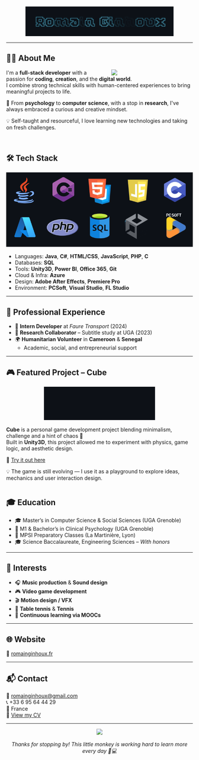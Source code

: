 <p align="center">
  <img src="romainginhoux.gif" width="400"/>
</p>

---

## 👨‍💻 About Me

<img align="right" src="accueil.gif" width="220" style="margin-left: 20px;"/>

I'm a **full-stack developer** with a passion for **coding**, **creation**, and the **digital world**.  
I combine strong technical skills with human-centered experiences to bring meaningful projects to life.

🧠 From **psychology** to **computer science**, with a stop in **research**, I've always embraced a curious and creative mindset.

💡 Self-taught and resourceful, I love learning new technologies and taking on fresh challenges.

<br>

## 🛠️ Tech Stack

<p align="center">
  <img src="technos.gif" width="600"/>
</p>

- Languages: **Java**, **C#**, **HTML/CSS**, **JavaScript**, **PHP**, **C**
- Databases: **SQL**
- Tools: **Unity3D**, **Power BI**, **Office 365**, **Git**
- Cloud & Infra: **Azure**
- Design: **Adobe After Effects**, **Premiere Pro**
- Environment: **PCSoft**, **Visual Studio**, **FL Studio**

---

## 🧪 Professional Experience

- 💼 **Intern Developer** at *Faure Transport* (2024)
- 🧠 **Research Collaborator** – Subtitle study at UGA (2023)
- 🌍 **Humanitarian Volunteer** in **Cameroon** & **Senegal**
  - Academic, social, and entrepreneurial support

---

## 🎮 Featured Project – Cube

<div style="text-align: center;">
  <img src="cube.gif" width="300" />
</div>

**Cube** is a personal game development project blending minimalism, challenge and a hint of chaos 👾  
Built in **Unity3D**, this project allowed me to experiment with physics, game logic, and aesthetic design.

🔗 [Try it out here](https://www.romainginhoux.fr/cube.html)

💡 The game is still evolving — I use it as a playground to explore ideas, mechanics and user interaction design.

<div style="clear: both;"></div>

## 🎓 Education

- 🎓 Master’s in Computer Science & Social Sciences (UGA Grenoble)
- 🧠 M1 & Bachelor’s in Clinical Psychology (UGA Grenoble)
- 📐 MPSI Preparatory Classes (La Martinière, Lyon)
- 🎓 Science Baccalaureate, Engineering Sciences – *With honors*

---

## 🎨 Interests

- 🎧 **Music production** & **Sound design**
- 🎮 **Video game development**
- 🎬 **Motion design / VFX**
- 🏓 **Table tennis** & **Tennis**
- 🌱 **Continuous learning via MOOCs**

---

## 🌐 Website

🔗 [romainginhoux.fr](https://www.romainginhoux.fr)

---

## 📬 Contact

📧 [romainginhoux@gmail.com](mailto:romainginhoux@gmail.com)  
📞 +33 6 95 64 44 29  
📍 France  
📄 [View my CV](./CV.pdf)

---

<p align="center">
  <img src="monkey.gif" width="200" />
</p>
<p align="center"><i>Thanks for stopping by! This little monkey is working hard to learn more every day 🐒💻</i></p>
